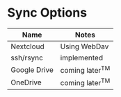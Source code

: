 # Sync Options
|Name|Notes|
|----|-----|
|Nextcloud|Using WebDav|
|ssh/rsync|implemented|
|Google Drive|coming later<sup>TM</sup>|
|OneDrive|coming later<sup>TM</sup>|
